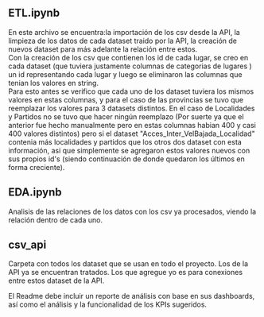 ## **ETL.ipynb**
En este archivo se encuentra:la importación de los csv desde la API, la limpieza de los datos de cada dataset traido por la API, la creación de nuevos dataset para más adelante la relación entre estos.<br>
Con la creación de los csv que contienen los id de cada lugar, se creo en cada dataset (que tuviera justamente columnas de categorias de lugares ) un id representando cada lugar y luego se eliminaron las columnas que tenian los valores en string.<br>
Para esto antes se verifico que cada uno de los dataset tuviera los mismos valores en estas columnas, y para el caso de las provincias se tuvo que reemplazar los valores para 3 datasets distintos. En el caso de Localidades y Partidos no se tuvo que hacer ningún reemplazo (Por suerte ya que el anterior fue hecho manualmente pero en estas columnas habian 400 y casi 400 valores distintos) pero si el dataset "Acces_Inter_VelBajada_Localidad" contenia más localidades y partidos que los otros dos dataset con esta información, asi que simplemente se agregaron estos valores nuevos con sus propios id's (siendo continuación de donde quedaron los últimos en forma creciente).

## **EDA.ipynb**
Analisis de las relaciones de los datos con los csv ya procesados, viendo la relación dentro de cada uno.

## **csv_api**
Carpeta con todos los dataset que se usan en todo el proyecto. Los de la API ya se encuentran tratados. Los que agregue yo es para conexiones entre estos dataset de la API.

El Readme debe incluir un reporte de análisis con base en sus dashboards, así como el análisis y la funcionalidad de los KPIs sugeridos.